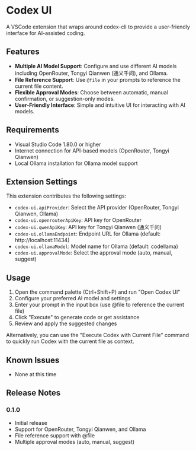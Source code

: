 # Codex UI

A VSCode extension that wraps around codex-cli to provide a user-friendly interface for AI-assisted coding.

## Features

- **Multiple AI Model Support**: Configure and use different AI models including OpenRouter, Tongyi Qianwen (通义千问), and Ollama.
- **File Reference Support**: Use `@file` in your prompts to reference the current file content.
- **Flexible Approval Modes**: Choose between automatic, manual confirmation, or suggestion-only modes.
- **User-Friendly Interface**: Simple and intuitive UI for interacting with AI models.

## Requirements

- Visual Studio Code 1.80.0 or higher
- Internet connection for API-based models (OpenRouter, Tongyi Qianwen)
- Local Ollama installation for Ollama model support

## Extension Settings

This extension contributes the following settings:

* `codex-ui.apiProvider`: Select the API provider (OpenRouter, Tongyi Qianwen, Ollama)
* `codex-ui.openrouterApiKey`: API key for OpenRouter
* `codex-ui.qwenApiKey`: API key for Tongyi Qianwen (通义千问)
* `codex-ui.ollamaEndpoint`: Endpoint URL for Ollama (default: http://localhost:11434)
* `codex-ui.ollamaModel`: Model name for Ollama (default: codellama)
* `codex-ui.approvalMode`: Select the approval mode (auto, manual, suggest)

## Usage

1. Open the command palette (Ctrl+Shift+P) and run "Open Codex UI"
2. Configure your preferred AI model and settings
3. Enter your prompt in the input box (use @file to reference the current file)
4. Click "Execute" to generate code or get assistance
5. Review and apply the suggested changes

Alternatively, you can use the "Execute Codex with Current File" command to quickly run Codex with the current file as context.

## Known Issues

- None at this time

## Release Notes

### 0.1.0

- Initial release
- Support for OpenRouter, Tongyi Qianwen, and Ollama
- File reference support with @file
- Multiple approval modes (auto, manual, suggest)
